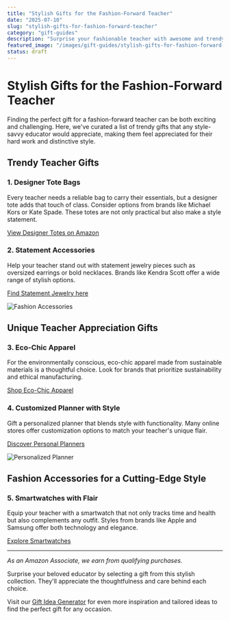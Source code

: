 ```yaml
---
title: "Stylish Gifts for the Fashion-Forward Teacher"
date: "2025-07-10"
slug: "stylish-gifts-for-fashion-forward-teacher"
category: "gift-guides"
description: "Surprise your fashionable teacher with awesome and trendy gift ideas they'll love."
featured_image: "/images/gift-guides/stylish-gifts-for-fashion-forward-teacher/banner.webp"
status: draft
---
```


# Stylish Gifts for the Fashion-Forward Teacher

Finding the perfect gift for a fashion-forward teacher can be both exciting and challenging. Here, we've curated a list of trendy gifts that any style-savvy educator would appreciate, making them feel appreciated for their hard work and distinctive style.

## Trendy Teacher Gifts

### 1. **Designer Tote Bags**
Every teacher needs a reliable bag to carry their essentials, but a designer tote adds that touch of class. Consider options from brands like Michael Kors or Kate Spade. These totes are not only practical but also make a style statement.

[View Designer Totes on Amazon](https://www.amazon.com/s?k=designer+tote+bags&tag=bright-gift-20)

### 2. **Statement Accessories**
Help your teacher stand out with statement jewelry pieces such as oversized earrings or bold necklaces. Brands like Kendra Scott offer a wide range of stylish options.

[Find Statement Jewelry here](https://www.amazon.com/s?k=statement+jewelry&tag=bright-gift-20)

![Fashion Accessories](https://via.placeholder.com/300/09f/fff.png)  

## Unique Teacher Appreciation Gifts

### 3. **Eco-Chic Apparel**
For the environmentally conscious, eco-chic apparel made from sustainable materials is a thoughtful choice. Look for brands that prioritize sustainability and ethical manufacturing.

[Shop Eco-Chic Apparel](https://www.amazon.com/s?k=eco-chic+apparel&tag=bright-gift-20)

### 4. **Customized Planner with Style**
Gift a personalized planner that blends style with functionality. Many online stores offer customization options to match your teacher's unique flair.

[Discover Personal Planners](https://www.amazon.com/s?k=customized+planners&tag=bright-gift-20)

![Personalized Planner](https://via.placeholder.com/300/091/fff.png)

## Fashion Accessories for a Cutting-Edge Style

### 5. **Smartwatches with Flair**
Equip your teacher with a smartwatch that not only tracks time and health but also complements any outfit. Styles from brands like Apple and Samsung offer both technology and elegance.

[Explore Smartwatches](https://www.amazon.com/s?k=smartwatches&tag=bright-gift-20)

---

*As an Amazon Associate, we earn from qualifying purchases.*

Surprise your beloved educator by selecting a gift from this stylish collection. They'll appreciate the thoughtfulness and care behind each choice.

Visit our [Gift Idea Generator](https://brightgift.com/gift-idea-generator) for even more inspiration and tailored ideas to find the perfect gift for any occasion.

